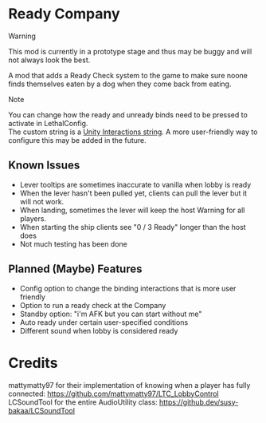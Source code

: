 # Ready Company

> [!WARNING]  
> This mod is currently in a prototype stage and thus may be buggy and will not
> always look the best.

A mod that adds a Ready Check system to the game to make sure noone finds themselves
eaten by a dog when they come back from eating.

> [!NOTE]  
> You can change how the ready and unready binds need to be pressed to activate in LethalConfig.  
> The custom string is a [Unity Interactions string](https://docs.unity3d.com/Packages/com.unity.inputsystem@1.11/manual/Interactions.html).
> A more user-friendly way to configure this may be added in the future.

## Known Issues

- Lever tooltips are sometimes inaccurate to vanilla when lobby is ready
- When the lever hasn't been pulled yet, clients can pull the lever but it will not work.
- When landing, sometimes the lever will keep the host Warning for all players.
- When starting the ship clients see "0 / 3 Ready" longer than the host does
- Not much testing has been done

## Planned (Maybe) Features

- Config option to change the binding interactions that is more user friendly
- Option to run a ready check at the Company
- Standby option: "i'm AFK but you can start without me"
- Auto ready under certain user-specified conditions
- Different sound when lobby is considered ready

# Credits

mattymatty97 for their implementation of knowing when a player has fully connected: https://github.com/mattymatty97/LTC_LobbyControl
LCSoundTool for the entire AudioUtility class: https://github.dev/susy-bakaa/LCSoundTool